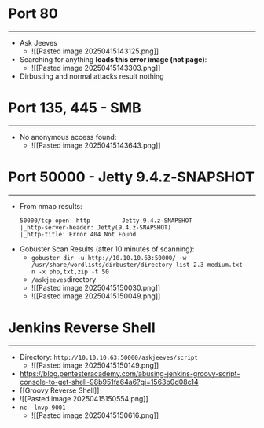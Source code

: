 # Port 80
---
- Ask Jeeves
	- ![[Pasted image 20250415143125.png]]
- Searching for anything **loads this error image (not page)**:
	- ![[Pasted image 20250415143303.png]]
- Dirbusting and normal attacks result nothing

# Port 135, 445 - SMB
---
- No anonymous access found:
	- ![[Pasted image 20250415143643.png]]

# Port 50000 - Jetty 9.4.z-SNAPSHOT
---
- From nmap results:
	```
	50000/tcp open  http         Jetty 9.4.z-SNAPSHOT
	|_http-server-header: Jetty(9.4.z-SNAPSHOT)
	|_http-title: Error 404 Not Found
	```
- Gobuster Scan Results (after 10 minutes of scanning):
	- `gobuster dir -u http://10.10.10.63:50000/ -w /usr/share/wordlists/dirbuster/directory-list-2.3-medium.txt  -n -x php,txt,zip -t 50`
	- `/askjeeves`directory
	- ![[Pasted image 20250415150030.png]]
	- ![[Pasted image 20250415150049.png]]

# Jenkins Reverse Shell
---
- Directory: `http://10.10.10.63:50000/askjeeves/script`
	- ![[Pasted image 20250415150149.png]]
- https://blog.pentesteracademy.com/abusing-jenkins-groovy-script-console-to-get-shell-98b951fa64a6?gi=1563b0d08c14
- [[Groovy Reverse Shell]]
- ![[Pasted image 20250415150554.png]]
- `nc -lnvp 9001`
	- ![[Pasted image 20250415150616.png]]